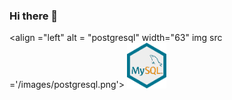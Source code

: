 ### Hi there 👋

<align ="left" alt = "postgresql" width="63" img src ='/images/postgresql.png'>
<img src ='/images/mysql.png' width="63">


<!--
**felipeyamane/felipeyamane** is a ✨ _special_ ✨ repository because its `README.md` (this file) appears on your GitHub profile.

Here are some ideas to get you started:

- 🔭 I’m currently working on ...
- 🌱 I’m currently learning ...
- 👯 I’m looking to collaborate on ...
- 🤔 I’m looking for help with ...
- 💬 Ask me about ...
- 📫 How to reach me: ...
- 😄 Pronouns: ...
- ⚡ Fun fact: ...
-->

